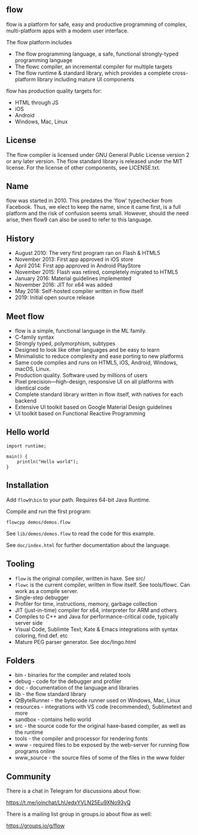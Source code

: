 flow
----

flow is a platform for safe, easy and productive programming of complex, multi-platform apps with a modern user interface.

The flow platform includes
- The flow programming language, a safe, functional strongly-typed programming language
- The flowc compiler, an incremental compiler for multiple targets
- The flow runtime & standard library, which provides a complete cross-platform library including mature UI components

flow has production quality targets for:

- HTML through JS
- iOS
- Android
- Windows, Mac, Linux

License
-------

The flow compiler is licensed under GNU General Public License version 2 or any later version.
The flow standard library is released under the MIT license.
For the license of other components, see LICENSE.txt.

Name
----

flow was started in 2010. This predates the 'flow' typechecker from Facebook. Thus, we elect 
to keep the name, since it came first, is a full platform and the risk of confusion seems small. 
However, should the need arise, then flow9 can also be used to refer to this language.

History
-------

- August 2010: The very first program ran on Flash & HTML5
- November 2013: First app approved in iOS store
- April 2014: First app approved in Android PlayStore
- November 2015: Flash was retired, completely migrated to HTML5
- January 2016: Material guidelines implemented
- November 2016: JIT for x64 was added
- May 2018: Self-hosted compiler written in flow itself
- 2019: Initial open source release

Meet flow
---------

- flow is a simple, functional language in the ML family.
- C-family syntax
- Strongly typed, polymorphism, subtypes
- Designed to look like other languages and be easy to learn
- Minimalistic to reduce complexity and ease porting to new platforms
- Same code compiles and runs on HTML5, iOS, Android, Windows, macOS, Linux.
- Production quality. Software used by millions of users
- Pixel precision—high-design, responsive UI on all platforms with identical code
- Complete standard library written in flow itself, with natives for each backend
- Extensive UI toolkit based on Google Material Design guidelines
- UI toolkit based on Functional Reactive Programming

Hello world
-----------

    import runtime;

    main() {
    	println("Hello world");
    }

Installation
------------

Add `flow9\bin` to your path. Requires 64-bit Java Runtime.

Compile and run the first program:

    flowcpp demos/demos.flow

See `lib/demos/demos.flow` to read the code for this example.

See `doc/index.html` for further documentation about the language.

Tooling
-------

- `flow` is the original compiler, written in haxe. See src/
- `flowc` is the current compiler, written in flow itself. See tools/flowc. Can work as a compile server.
- Single-step debugger
- Profiler for time, instructions, memory, garbage collection
- JIT (just-in-time) compiler for x64, interpreter for ARM and others
- Compiles to C++ and Java for performance-critical code, typically server side
- Visual Code, Sublimte Text, Kate & Emacs integrations with syntax coloring, find def. etc
- Mature PEG parser generator. See doc/lingo.html

Folders
-------

- bin - binaries for the compiler and related tools
- debug - code for the debugger and profiler
- doc - documentation of the language and libraries
- lib - the flow standard library
- QtByteRunner - the bytecode runner used on Windows, Mac, Linux
- resources - integrations with VS code (recommended), Sublimetext and more
- sandbox - contains hello world
- src - the source code for the original haxe-based compiler, as well as the runtime
- tools - the compiler and processor for rendering fonts
- www - required files to be exposed by the web-server for running flow programs online
- www_source - the source files of some of the files in the www folder

Community
---------

There is a chat in Telegram for discussions about flow:

https://t.me/joinchat/LhUedxYVLN25Eu9XNo93yQ

There is a mailing list group in groups.io about flow as well:

https://groups.io/g/flow
